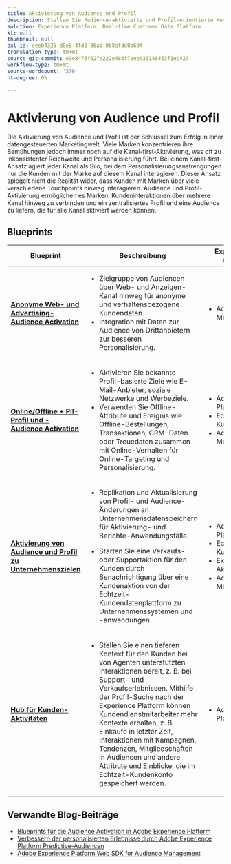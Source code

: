 ```yaml
---
title: Aktivierung von Audience und Profil
description: Stellen Sie Audience-aktivierte und Profil-orientierte Kundenerlebnisse mit Echtzeit-​ der Kundendatenplattform bereit.
solution: Experience Platform, Real-time Customer Data Platform
kt: null
thumbnail: null
exl-id: eeeb4325-d0e8-4fd8-86ab-0b8afdd0b69f
translation-type: tm+mt
source-git-commit: e9e8473f62fa222e483f7aeed33148433f1ec427
workflow-type: tm+mt
source-wordcount: '379'
ht-degree: 0%

---
```



# Aktivierung von Audience und Profil

Die Aktivierung von Audience und Profil ist der Schlüssel zum Erfolg in einer datengesteuerten Marketingwelt. Viele Marken konzentrieren ihre Bemühungen jedoch immer noch auf die Kanal-first-Aktivierung, was oft zu inkonsistenter Reichweite und Personalisierung führt. Bei einem Kanal-first-Ansatz agiert jeder Kanal als Silo, bei dem Personalisierungsanstrengungen nur die Kunden mit der Marke auf diesem Kanal interagieren. Dieser Ansatz spiegelt nicht die Realität wider, dass Kunden mit Marken über viele verschiedene Touchpoints hinweg interagieren. Audience und Profil-Aktivierung ermöglichen es Marken, Kundeninteraktionen über mehrere Kanal hinweg zu verbinden und ein zentralisiertes Profil und eine Audience zu liefern, die für alle Kanal aktiviert werden können.

## Blueprints

| Blueprint | Beschreibung | Experience Cloud-Anwendungen |
|---|---|---|
| **[Anonyme Web- und Advertising-Audience Activation](anonymous.md)** | <ul><li>Zielgruppe von Audiencen über Web- und Anzeigen-Kanal hinweg für anonyme und verhaltensbezogene Kundendaten.</li><li>Integration mit Daten zur Audience von Drittanbietern zur besseren Personalisierung.</li></ul> | <ul><li>Adobe Audience Manager</li></ul> |
| **[Online/Offline + PII-Profil und -Audience Activation](online-offline.md)** | <ul><li>Aktivieren Sie bekannte Profil-basierte Ziele wie E-Mail-Anbieter, soziale Netzwerke und Werbeziele. </li><li>Verwenden Sie Offline-Attribute und Ereignis wie Offline-Bestellungen, Transaktionen, CRM-Daten oder Treuedaten zusammen mit Online-Verhalten für Online-Targeting und Personalisierung.</li></ul> | <ul><li>Adobe Experience Platform</li><li> Echtzeit-Kundendatenplattform</li><li>Adobe Audience Manager (optional)</li></ul> |
| **[Aktivierung von Audience und Profil zu Unternehmenszielen](enterprise-destinations.md)** | <ul><li>Replikation und Aktualisierung von Profil- und Audience-Änderungen an Unternehmensdatenspeichern für Aktivierung- und Berichte-Anwendungsfälle. </li></ul><ul><li>Starten Sie eine Verkaufs- oder Supportaktion für den Kunden durch Benachrichtigung über eine Kundenaktion von der Echtzeit-Kundendatenplattform zu Unternehmenssystemen und -anwendungen.</li></ul> | <ul><li>Adobe Experience Platform</li><li>Echtzeit-Kundendatenplattform</li><li>Experience Platform Aktivierung</li><li>Adobe Audience Manager (optional)</li></ul> |
| **[Hub für Kunden-Aktivitäten](customer-activity.md)** | <ul><li>Stellen Sie einen tieferen Kontext für den Kunden bei von Agenten unterstützten Interaktionen bereit, z. B. bei Support- und Verkaufserlebnissen. Mithilfe der Profil-Suche nach der Experience Platform können Kundendienstmitarbeiter mehr Kontexte erhalten, z. B. Einkäufe in letzter Zeit, Interaktionen mit Kampagnen, Tendenzen, Mitgliedschaften in Audiencen und andere Attribute und Einblicke, die im Echtzeit-Kundenkonto gespeichert werden.</li></ul> | <ul><li>Adobe Experience Platform</li></ul> |

## Verwandte Blog-Beiträge

* [Blueprints für die Audience Activation in Adobe Experience Platform](https://medium.com/adobetech/a-blueprint-for-audience-activation-in-adobe-experience-platform-b2b30fae90fd)
* [Verbessern der personalisierten Erlebnisse durch Adobe Experience Platform Predictive-Audiencen](https://medium.com/adobetech/how-adobe-experience-platform-predictive-audiences-improves-personalized-experiences-1f75a60cb7a3)
* [Adobe Experience Platform Web SDK for Audience Management](https://medium.com/adobetech/adobe-experience-platform-web-sdk-for-audience-management-751fa6d063bc)
